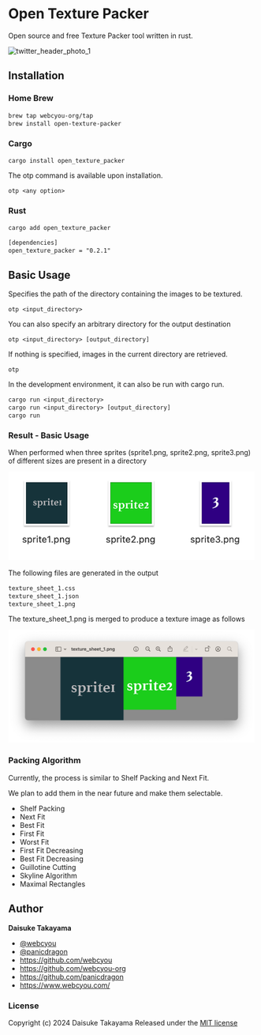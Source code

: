 # Open Texture Packer

Open source and free Texture Packer tool written in rust.

![twitter_header_photo_1](https://github.com/user-attachments/assets/75316555-b0e6-4465-b2f2-ac4943b25f39)

## Installation

### Home Brew

```
brew tap webcyou-org/tap
brew install open-texture-packer
```

### Cargo

```
cargo install open_texture_packer
```

The otp command is available upon installation.

```
otp <any option>
```

### Rust

```
cargo add open_texture_packer
```

```
[dependencies]
open_texture_packer = "0.2.1"
```

## Basic Usage

Specifies the path of the directory containing the images to be textured.

```
otp <input_directory>
```

You can also specify an arbitrary directory for the output destination

```
otp <input_directory> [output_directory]
```

If nothing is specified, images in the current directory are retrieved.

```
otp
```

In the development environment, it can also be run with cargo run.

```
cargo run <input_directory>
cargo run <input_directory> [output_directory]
cargo run
```

### Result - Basic Usage

When performed when three sprites (sprite1.png, sprite2.png, sprite3.png) of different sizes are present in a directory

<img width="500" src="https://github.com/webcyou-org/open-texture-packer/blob/main/assets/screenshot/sprite_images.png">

The following files are generated in the output

```
texture_sheet_1.css
texture_sheet_1.json
texture_sheet_1.png
```

The texture_sheet_1.png is merged to produce a texture image as follows

<img width="500" src="https://github.com/webcyou-org/open-texture-packer/blob/main/assets/screenshot/texture_image.png">


### Packing Algorithm

Currently, the process is similar to Shelf Packing and Next Fit. 

We plan to add them in the near future and make them selectable.

- Shelf Packing
- Next Fit
- Best Fit
- First Fit
- Worst Fit
- First Fit Decreasing
- Best Fit Decreasing
- Guillotine Cutting
- Skyline Algorithm
- Maximal Rectangles

## Author

**Daisuke Takayama**
* [@webcyou](https://twitter.com/webcyou)
* [@panicdragon](https://twitter.com/panicdragon)
* <https://github.com/webcyou>
* <https://github.com/webcyou-org>
* <https://github.com/panicdragon>
* <https://www.webcyou.com/>

### License

Copyright (c) 2024 Daisuke Takayama
Released under the [MIT license](http://opensource.org/licenses/mit-license.php)
